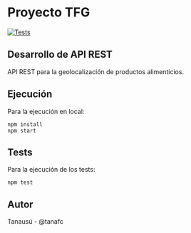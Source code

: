# Proyecto TFG
[![Tests](https://github.com/tanafc/tfg-backend/actions/workflows/tests.yml/badge.svg)](https://github.com/tanafc/tfg-backend/actions/workflows/tests.yml)
## Desarrollo de API REST
API REST para la geolocalización de productos alimenticios.

## Ejecución
Para la ejecución en local:
```
npm install
npm start
```

## Tests
Para la ejecución de los tests:
```
npm test
```

## Autor
Tanausú - @tanafc
